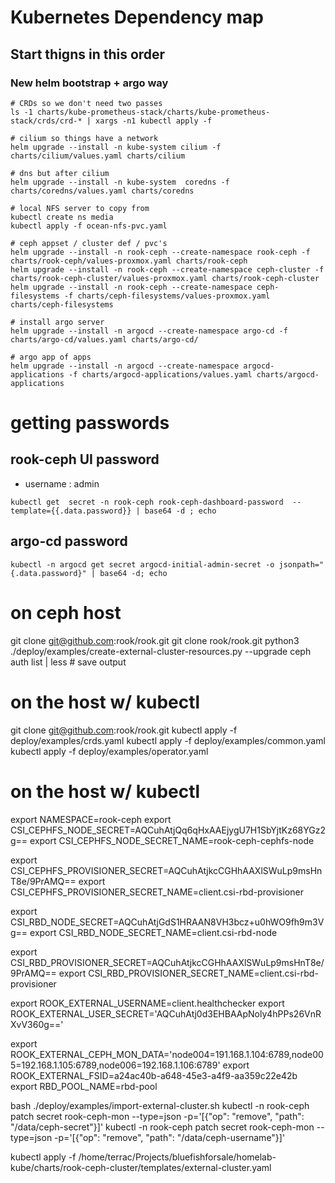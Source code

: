 # Kubernetes Dependency map
## Start thigns in this order

### New helm bootstrap + argo way
```
# CRDs so we don't need two passes
ls -1 charts/kube-prometheus-stack/charts/kube-prometheus-stack/crds/crd-* | xargs -n1 kubectl apply -f

# cilium so things have a network
helm upgrade --install -n kube-system cilium -f charts/cilium/values.yaml charts/cilium

# dns but after cilium
helm upgrade --install -n kube-system  coredns -f charts/coredns/values.yaml charts/coredns

# local NFS server to copy from
kubectl create ns media
kubectl apply -f ocean-nfs-pvc.yaml

# ceph appset / cluster def / pvc's
helm upgrade --install -n rook-ceph --create-namespace rook-ceph -f charts/rook-ceph/values-proxmox.yaml charts/rook-ceph
helm upgrade --install -n rook-ceph --create-namespace ceph-cluster -f charts/rook-ceph-cluster/values-proxmox.yaml charts/rook-ceph-cluster
helm upgrade --install -n rook-ceph --create-namespace ceph-filesystems -f charts/ceph-filesystems/values-proxmox.yaml charts/ceph-filesystems

# install argo server
helm upgrade --install -n argocd --create-namespace argo-cd -f charts/argo-cd/values.yaml charts/argo-cd/

# argo app of apps
helm upgrade --install -n argocd --create-namespace argocd-applications -f charts/argocd-applications/values.yaml charts/argocd-applications
```

# getting passwords
## rook-ceph UI password
* username : admin
```
kubectl get  secret -n rook-ceph rook-ceph-dashboard-password  --template={{.data.password}} | base64 -d ; echo
```

## argo-cd password
```
kubectl -n argocd get secret argocd-initial-admin-secret -o jsonpath="{.data.password}" | base64 -d; echo
```

# on ceph host
git clone git@github.com:rook/rook.git
git clone rook/rook.git
python3 ./deploy/examples/create-external-cluster-resources.py --upgrade
ceph auth list | less  # save output

# on the host w/ kubectl
git clone git@github.com:rook/rook.git
kubectl apply -f deploy/examples/crds.yaml
kubectl apply -f deploy/examples/common.yaml
kubectl apply -f deploy/examples/operator.yaml

# on the host w/ kubectl
export NAMESPACE=rook-ceph
export CSI_CEPHFS_NODE_SECRET=AQCuhAtjQq6qHxAAEjygU7H1SbYjtKz68YGz2g==
export CSI_CEPHFS_NODE_SECRET_NAME=rook-ceph-cephfs-node

export CSI_CEPHFS_PROVISIONER_SECRET=AQCuhAtjkcCGHhAAXlSWuLp9msHnT8e/9PrAMQ==
export CSI_CEPHFS_PROVISIONER_SECRET_NAME=client.csi-rbd-provisioner

export CSI_RBD_NODE_SECRET=AQCuhAtjGdS1HRAAN8VH3bcz+u0hWO9fh9m3Vg==
export CSI_RBD_NODE_SECRET_NAME=client.csi-rbd-node

export CSI_RBD_PROVISIONER_SECRET=AQCuhAtjkcCGHhAAXlSWuLp9msHnT8e/9PrAMQ==
export CSI_RBD_PROVISIONER_SECRET_NAME=client.csi-rbd-provisioner

export ROOK_EXTERNAL_USERNAME=client.healthchecker
export ROOK_EXTERNAL_USER_SECRET='AQCuhAtj0d3EHBAApNoly4hPPs26VnRXvV360g=='

export ROOK_EXTERNAL_CEPH_MON_DATA='node004=191.168.1.104:6789,node005=192.168.1.105:6789,node006=192.168.1.106:6789'
export ROOK_EXTERNAL_FSID=a24ac40b-a648-45e3-a4f9-aa359c22e42b
export RBD_POOL_NAME=rbd-pool

bash ./deploy/examples/import-external-cluster.sh
kubectl -n rook-ceph patch secret rook-ceph-mon --type=json -p='[{"op": "remove", "path": "/data/ceph-secret"}]'
kubectl -n rook-ceph patch secret rook-ceph-mon --type=json -p='[{"op": "remove", "path": "/data/ceph-username"}]'

kubectl apply -f /home/terrac/Projects/bluefishforsale/homelab-kube/charts/rook-ceph-cluster/templates/external-cluster.yaml
